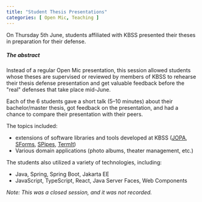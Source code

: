 ```yaml
---
title: "Student Thesis Presentations"
categories: [ Open Mic, Teaching ]
---
```


On Thursday 5th June, students affiliated with KBSS presented their theses in preparation for their defense.

##### The abstract

Instead of a regular Open Mic presentation, this session allowed students whose theses are supervised or reviewed by
members of KBSS to rehearse their thesis defense presentation and get valuable feedback before the "real" defenses
that take place mid-June.

Each of the 6 students gave a short talk (5–10 minutes) about their bachelor/master thesis, got feedback on the
presentation, and had a chance to compare their presentation with their peers.

The topics included:

- extensions of software libraries and tools developed at
  KBSS ([JOPA](https://github.com/kbss-cvut/jopa), [SForms](https://github.com/kbss-cvut/s-forms), [SPipes](https://github.com/kbss-cvut/s-pipes), [TermIt](http://kbss-cvut.github.io/termit-web))
- Various domain applications (photo albums, theater management, etc.)

The students also utilized a variety of technologies, including:

- Java, Spring, Spring Boot, Jakarta EE
- JavaScript, TypeScript, React, Java Server Faces, Web Components

_Note: This was a closed session, and it was not recorded._
